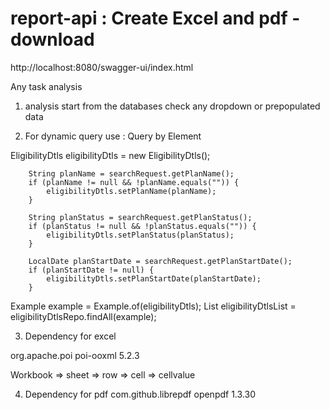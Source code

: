 # report-api : Create Excel and pdf - download

http://localhost:8080/swagger-ui/index.html

Any task analysis 

1. analysis start from the databases
check any dropdown or prepopulated data

2. For dynamic query use : Query by Element

 EligibilityDtls eligibilityDtls = new EligibilityDtls();

        String planName = searchRequest.getPlanName();
        if (planName != null && !planName.equals("")) {
            eligibilityDtls.setPlanName(planName);
        }

        String planStatus = searchRequest.getPlanStatus();
        if (planStatus != null && !planStatus.equals("")) {
            eligibilityDtls.setPlanStatus(planStatus);
        }

        LocalDate planStartDate = searchRequest.getPlanStartDate();
        if (planStartDate != null) {
            eligibilityDtls.setPlanStartDate(planStartDate);
        }
		
Example<EligibilityDtls> example = Example.of(eligibilityDtls);
        List<EligibilityDtls> eligibilityDtlsList = eligibilityDtlsRepo.findAll(example);		

3. Dependency for excel 
<dependency>
			<groupId>org.apache.poi</groupId>
			<artifactId>poi-ooxml</artifactId>
			<version>5.2.3</version>
		</dependency>
		
Workbook => sheet => row => cell => cellvalue

4. Dependency for pdf
        <dependency>
			<groupId>com.github.librepdf</groupId>
			<artifactId>openpdf</artifactId>
			<version>1.3.30</version>
		</dependency>

		
